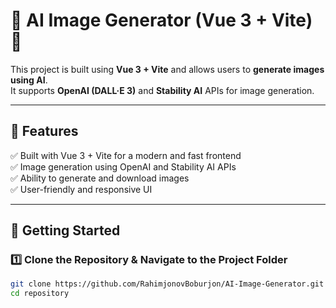 # 🎨 AI Image Generator (Vue 3 + Vite) 🚀  

This project is built using **Vue 3 + Vite** and allows users to **generate images using AI**.  
It supports **OpenAI (DALL·E 3)** and **Stability AI** APIs for image generation.  

---

## 📌 **Features**  

✅ Built with Vue 3 + Vite for a modern and fast frontend  
✅ Image generation using OpenAI and Stability AI APIs  
✅ Ability to generate and download images  
✅ User-friendly and responsive UI  

---

## 🚀 **Getting Started**  

### 1️⃣ **Clone the Repository & Navigate to the Project Folder**  

```sh
git clone https://github.com/RahimjonovBoburjon/AI-Image-Generator.git
cd repository
